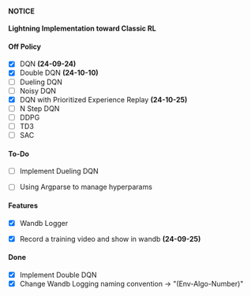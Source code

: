 #### NOTICE
<b>Lightning Implementation toward Classic RL</b>

#### Off Policy
- [x] DQN **(24-09-24)**
- [x] Double DQN **(24-10-10)**
- [ ] Dueling DQN
- [ ] Noisy DQN
- [x] DQN with Prioritized Experience Replay **(24-10-25)**
- [ ] N Step DQN
- [ ] DDPG
- [ ] TD3
- [ ] SAC

#### To-Do
- [ ] Implement Dueling DQN
- [ ] Using Argparse to manage hyperparams


#### Features
- [x] Wandb Logger
- [x] Record a training video and show in wandb **(24-09-25)**


#### Done
- [X] Implement Double DQN
- [x] Change Wandb Logging naming convention -> "(Env-Algo-Number)"
